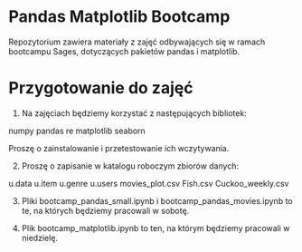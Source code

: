 # Pandas Matplotlib Bootcamp
Repozytorium zawiera materiały z zajęć odbywających się w ramach bootcampu Sages, dotyczących pakietów pandas i matplotlib.

# Przygotowanie do zajęć
1. Na zajęciach będziemy korzystać z następujących bibliotek:

numpy
pandas
re
matplotlib
seaborn

Proszę o zainstalowanie i przetestowanie ich wczytywania.

2. Proszę o zapisanie w katalogu roboczym zbiorów danych:

u.data
u.item
u.genre
u.users
movies_plot.csv
Fish.csv
Cuckoo_weekly.csv

3. Pliki bootcamp_pandas_small.ipynb i bootcamp_pandas_movies.ipynb to te, na których będziemy pracowali w sobotę.

4. Plik bootcamp_matplotlib.ipynb to ten, na którym będziemy pracowali w niedzielę.
